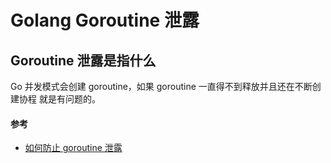 # Golang Goroutine 泄露
## Goroutine 泄露是指什么
Go 并发模式会创建 goroutine，如果 goroutine 一直得不到释放并且还在不断创建协程 就是有问题的。

#### 参考
* [如何防止 goroutine 泄露](https://juejin.im/post/5d2f66a251882553086ab819)